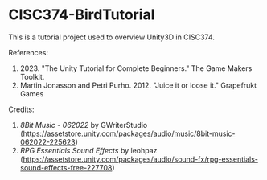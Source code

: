 # CISC374-BirdTutorial
This is a tutorial project used to overview Unity3D in CISC374.

References:
1. 2023\. "The Unity Tutorial for Complete Beginners." The Game Makers Toolkit.
2. Martin Jonasson and Petri Purho. 2012. "Juice it or loose it." Grapefrukt Games

Credits:
1. _8Bit Music - 062022_ by GWriterStudio (https://assetstore.unity.com/packages/audio/music/8bit-music-062022-225623)
2. _RPG Essentials Sound Effects_ by leohpaz (https://assetstore.unity.com/packages/audio/sound-fx/rpg-essentials-sound-effects-free-227708)

